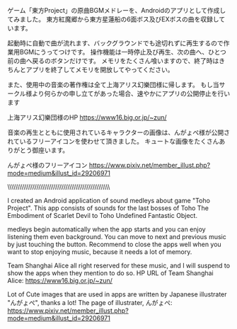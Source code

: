 ゲーム「東方Project」の原曲BGMメドレーを、Androidのアプリとして作成してみました。
東方紅魔郷から東方星蓮船の6面ボス及びEXボスの曲を収録しています。

起動時に自動で曲が流れます、バックグラウンドでも途切れずに再生するので作業用BGMにうってつけです。
操作機能は一時停止及び再生、次の曲へ、ひとつ前の曲へ戻るのボタンだけです。
メモリをたくさん喰いますので、終了時はきちんとアプリを終了してメモリを開放してやってください。

また、使用中の音楽の著作権は全て上海アリス幻樂団様に帰します。
もし当サークル様より何らかの申し立てがあった場合、速やかにアプリの公開停止を行います

上海アリス幻樂団様のHP https://www16.big.or.jp/~zun/

音楽の再生とともに使用されているキャラクターの画像は、んがょぺ様が公開されているフリーアイコンを使わせて頂きました。
キュートな画像をたくさんありがとう御座います。

んがょぺ様のフリーアイコン https://www.pixiv.net/member_illust.php?mode=medium&illust_id=29206971


\\\\\\\\\\\\\\\\\\\\\\\\\\\\\\\\\\\\\\\\\\\\\\\\\\\\\\\\\\\\\\\\\\\\\\\\\\\\\\\\\\\\\\\\\\\\\\\\\\\\\\\\\


I created an Android application of sound medleys about game "Toho Project".
This app consists of sounds for the last bosses of Toho The Embodiment of Scarlet Devil to Toho Undefined Fantastic Object.

medleys begin automatically when the app starts and you can enjoy listening them even background.
You can move to next and previous music by just touching the button.
Recommend to close the apps well when you want to stop enjoying music, because it needs a lot of memory.

Team Shanghai Alice all right reserved for these music, and I will suspend to show the apps when they mention to do so.
HP URL of Team Shanghai Alice: https://www16.big.or.jp/~zun/

Lot of Cute images that are used in apps are written by Japanese illustrater "んがょぺ", thanks a lot!
The page of illustrater, んがょぺ: https://www.pixiv.net/member_illust.php?mode=medium&illust_id=29206971
